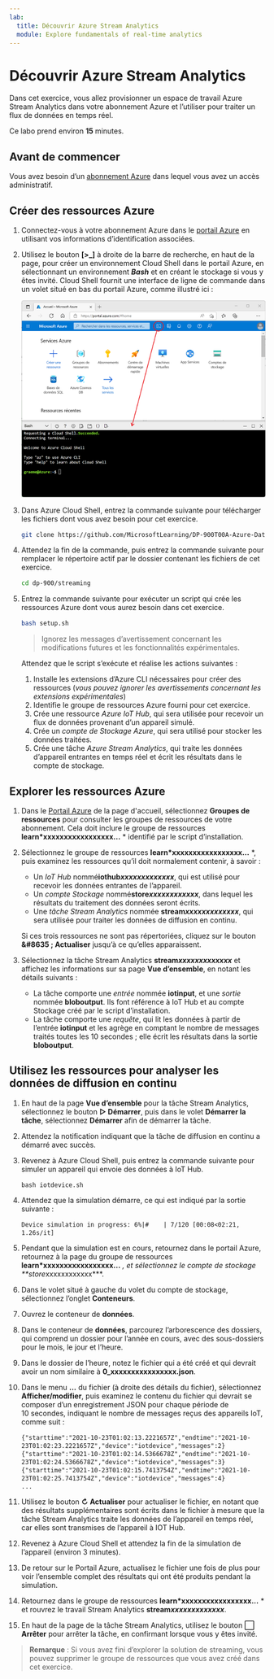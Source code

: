 ```yaml
---
lab:
  title: Découvrir Azure Stream Analytics
  module: Explore fundamentals of real-time analytics
---
```


# Découvrir Azure Stream Analytics

Dans cet exercice, vous allez provisionner un espace de travail Azure Stream Analytics dans votre abonnement Azure et l’utiliser pour traiter un flux de données en temps réel.

Ce labo prend environ **15** minutes.

## Avant de commencer

Vous avez besoin d’un [abonnement Azure](https://azure.microsoft.com/free) dans lequel vous avez un accès administratif.

## Créer des ressources Azure

1. Connectez-vous à votre abonnement Azure dans le [portail Azure](https://portal.azure.com) en utilisant vos informations d’identification associées.

1. Utilisez le bouton **[\>_]** à droite de la barre de recherche, en haut de la page, pour créer un environnement Cloud Shell dans le portail Azure, en sélectionnant un environnement ***Bash*** et en créant le stockage si vous y êtes invité. Cloud Shell fournit une interface de ligne de commande dans un volet situé en bas du portail Azure, comme illustré ici :

    ![Portail Azure avec un volet Cloud Shell](./images/cloud-shell.png)

1. Dans Azure Cloud Shell, entrez la commande suivante pour télécharger les fichiers dont vous avez besoin pour cet exercice.

    ```bash
    git clone https://github.com/MicrosoftLearning/DP-900T00A-Azure-Data-Fundamentals dp-900
    ```

1. Attendez la fin de la commande, puis entrez la commande suivante pour remplacer le répertoire actif par le dossier contenant les fichiers de cet exercice.

    ```bash
    cd dp-900/streaming
    ```

1. Entrez la commande suivante pour exécuter un script qui crée les ressources Azure dont vous aurez besoin dans cet exercice.

    ```bash
    bash setup.sh
    ```

    > Ignorez les messages d’avertissement concernant les modifications futures et les fonctionnalités expérimentales.

    Attendez que le script s’exécute et réalise les actions suivantes :

    1. Installe les extensions d’Azure CLI nécessaires pour créer des ressources (*vous pouvez ignorer les avertissements concernant les extensions expérimentales*)
    1. Identifie le groupe de ressources Azure fourni pour cet exercice.
    1. Crée une ressource *Azure IoT Hub*, qui sera utilisée pour recevoir un flux de données provenant d’un appareil simulé.
    1. Crée un *compte de Stockage Azure*, qui sera utilisé pour stocker les données traitées.
    1. Crée une tâche *Azure Stream Analytics*, qui traite les données d’appareil entrantes en temps réel et écrit les résultats dans le compte de stockage.

## Explorer les ressources Azure

1. Dans le [Portail Azure](https://portal.azure.com?azure-portal=true) de la page d'accueil, sélectionnez **Groupes de ressources** pour consulter les groupes de ressources de votre abonnement. Cela doit inclure le groupe de ressources **learn*xxxxxxxxxxxxxxxxx...** * identifié par le script d’installation.
2. Sélectionnez le groupe de ressources **learn*xxxxxxxxxxxxxxxxx...** *, puis examinez les ressources qu’il doit normalement contenir, à savoir :
    - Un *IoT Hub* nommé**iothub*xxxxxxxxxxxxx***, qui est utilisé pour recevoir les données entrantes de l’appareil.
    - Un *compte Stockage* nommé**store*xxxxxxxxxxxx***, dans lequel les résultats du traitement des données seront écrits.
    - Une *tâche Stream Analytics* nommée **stream*xxxxxxxxxxxxx***, qui sera utilisée pour traiter les données de diffusion en continu.

    Si ces trois ressources ne sont pas répertoriées, cliquez sur le bouton **&#8635 ; Actualiser** jusqu’à ce qu’elles apparaissent.

3. Sélectionnez la tâche Stream Analytics **stream*xxxxxxxxxxxxx*** et affichez les informations sur sa page **Vue d’ensemble**, en notant les détails suivants :
    - La tâche comporte une *entrée* nommée **iotinput**, et une *sortie* nommée **bloboutput**. Ils font référence à IoT Hub et au compte Stockage créé par le script d’installation.
    - La tâche comporte une *requête*, qui lit les données à partir de l’entrée **iotinput** et les agrège en comptant le nombre de messages traités toutes les 10 secondes ; elle écrit les résultats dans la sortie **bloboutput**.

## Utilisez les ressources pour analyser les données de diffusion en continu

1. En haut de la page **Vue d’ensemble** pour la tâche Stream Analytics, sélectionnez le bouton **&#9655; Démarrer**, puis dans le volet **Démarrer la tâche**, sélectionnez **Démarrer** afin de démarrer la tâche.
2. Attendez la notification indiquant que la tâche de diffusion en continu a démarré avec succès.
3. Revenez à Azure Cloud Shell, puis entrez la commande suivante pour simuler un appareil qui envoie des données à IoT Hub.

    ```
    bash iotdevice.sh
    ```

4. Attendez que la simulation démarre, ce qui est indiqué par la sortie suivante :

    ```
    Device simulation in progress: 6%|#    | 7/120 [00:08<02:21, 1.26s/it]
    ```

5. Pendant que la simulation est en cours, retournez dans le portail Azure, retournez à la page du groupe de ressources **learn*xxxxxxxxxxxxxxxxx...** *, et sélectionnez le compte de stockage **store*xxxxxxxxxxxx***.
6. Dans le volet situé à gauche du volet du compte de stockage, sélectionnez l’onglet **Conteneurs**.
7. Ouvrez le conteneur de **données**.
8. Dans le conteneur de **données**, parcourez l’arborescence des dossiers, qui comprend un dossier pour l’année en cours, avec des sous-dossiers pour le mois, le jour et l’heure.
9. Dans le dossier de l’heure, notez le fichier qui a été créé et qui devrait avoir un nom similaire à **0_xxxxxxxxxxxxxxxx.json**.
10. Dans le menu **...** du fichier (à droite des détails du fichier), sélectionnez **Afficher/modifier**, puis examinez le contenu du fichier qui devrait se composer d’un enregistrement JSON pour chaque période de 10 secondes, indiquant le nombre de messages reçus des appareils IoT, comme suit :

    ```
    {"starttime":"2021-10-23T01:02:13.2221657Z","endtime":"2021-10-23T01:02:23.2221657Z","device":"iotdevice","messages":2}
    {"starttime":"2021-10-23T01:02:14.5366678Z","endtime":"2021-10-23T01:02:24.5366678Z","device":"iotdevice","messages":3}
    {"starttime":"2021-10-23T01:02:15.7413754Z","endtime":"2021-10-23T01:02:25.7413754Z","device":"iotdevice","messages":4}
    ...
    ```

11. Utilisez le bouton **&#8635; Actualiser** pour actualiser le fichier, en notant que des résultats supplémentaires sont écrits dans le fichier à mesure que la tâche Stream Analytics traite les données de l’appareil en temps réel, car elles sont transmises de l’appareil à IOT Hub.
12. Revenez à Azure Cloud Shell et attendez la fin de la simulation de l’appareil (environ 3 minutes).
13. De retour sur le Portail Azure, actualisez le fichier une fois de plus pour voir l’ensemble complet des résultats qui ont été produits pendant la simulation.
14. Retournez dans le groupe de ressources **learn*xxxxxxxxxxxxxxxxx...** * et rouvrez le travail Stream Analytics **stream*xxxxxxxxxxxxx***.
15. En haut de la page de la tâche Stream Analytics, utilisez le bouton **&#11036; Arrêter** pour arrêter la tâche, en confirmant lorsque vous y êtes invité.

> **Remarque** : Si vous avez fini d’explorer la solution de streaming, vous pouvez supprimer le groupe de ressources que vous avez créé dans cet exercice.
